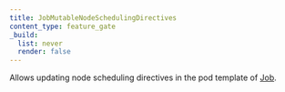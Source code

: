 ```yaml
---
title: JobMutableNodeSchedulingDirectives
content_type: feature_gate
_build:
  list: never
  render: false
---
```

Allows updating node scheduling directives in
the pod template of [Job](/docs/concepts/workloads/controllers/job).
